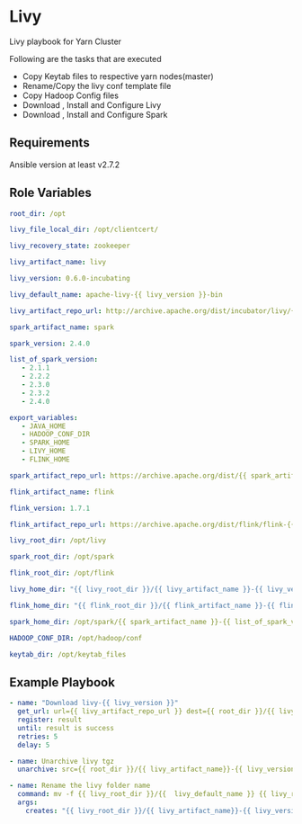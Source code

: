 Livy
=================

Livy playbook for Yarn Cluster

Following are the  tasks that are executed
- Copy Keytab files to respective yarn nodes(master)
- Rename/Copy the livy conf template file
- Copy Hadoop Config files
- Download , Install and Configure Livy
- Download , Install and Configure Spark


Requirements
------------

Ansible version at least v2.7.2

Role Variables
--------------

```yaml
root_dir: /opt

livy_file_local_dir: /opt/clientcert/

livy_recovery_state: zookeeper

livy_artifact_name: livy

livy_version: 0.6.0-incubating

livy_default_name: apache-livy-{{ livy_version }}-bin

livy_artifact_repo_url: http://archive.apache.org/dist/incubator/livy/{{ livy_version }}/apache-livy-{{ livy_version }}-bin.zip

spark_artifact_name: spark

spark_version: 2.4.0

list_of_spark_version:
   - 2.1.1
   - 2.2.2
   - 2.3.0
   - 2.3.2
   - 2.4.0

export_variables:
   - JAVA_HOME
   - HADOOP_CONF_DIR
   - SPARK_HOME
   - LIVY_HOME
   - FLINK_HOME

spark_artifact_repo_url: https://archive.apache.org/dist/{{ spark_artifact_name }}

flink_artifact_name: flink

flink_version: 1.7.1

flink_artifact_repo_url: https://archive.apache.org/dist/flink/flink-{{ flink_version }}/flink-{{ flink_version }}-bin-hadoop28-scala_2.12.tgz

livy_root_dir: /opt/livy

spark_root_dir: /opt/spark

flink_root_dir: /opt/flink

livy_home_dir: "{{ livy_root_dir }}/{{ livy_artifact_name }}-{{ livy_version }}"

flink_home_dir: "{{ flink_root_dir }}/{{ flink_artifact_name }}-{{ flink_version }}"

spark_home_dir: /opt/spark/{{ spark_artifact_name }}-{{ list_of_spark_version[-1] }}

HADOOP_CONF_DIR: /opt/hadoop/conf

keytab_dir: /opt/keytab_files
```

Example Playbook
----------------

```yaml
- name: "Download livy-{{ livy_version }}"
  get_url: url={{ livy_artifact_repo_url }} dest={{ root_dir }}/{{ livy_artifact_name}}-{{ livy_version }}-incubating-SNAPSHOT-bin.zip  force=no owner={{ userName }} group={{ userName }}
  register: result
  until: result is success
  retries: 5
  delay: 5

- name: Unarchive livy tgz
  unarchive: src={{ root_dir }}/{{ livy_artifact_name}}-{{ livy_version }}-incubating-SNAPSHOT-bin.zip dest={{ livy_root_dir }} creates={{ livy_root_dir }}/{{ livy_artifact_name}}-{{ livy_version }} owner={{ userName }} group={{ userName }} mode=750 remote_src=yes

- name: Rename the livy folder name
  command: mv -f {{ livy_root_dir }}/{{  livy_default_name }} {{ livy_root_dir }}/{{ livy_artifact_name}}-{{ livy_version }}
  args:
    creates: "{{ livy_root_dir }}/{{ livy_artifact_name}}-{{ livy_version }}"
```
